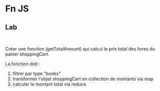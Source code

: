 <!-- .slide: class="exercice"-->

# Fn JS

## Lab

&nbsp;

Créer une fonction (getTotalAmount) qui calcul le prix total des livres du panier shoppingCart.

La fonction doit :

1. filtrer par type "books"
1. transformer l'objet shoppingCart en collection de montants via map
1. calculer le montant total via reduce
